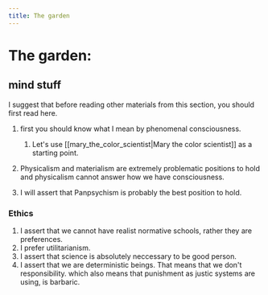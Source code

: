 ```yaml
---
title: The garden
---
```

# The garden:
## mind stuff
I suggest that before reading other materials from this section, you should first read here. 
1. first you should know what I mean by phenomenal consciousness.
   1. Let's use [[mary_the_color_scientist|Mary the color scientist]] as a starting point.  

2. Physicalism and materialism are extremely problematic positions to hold and physicalism cannot answer how we have consciousness. 
3. I will assert that Panpsychism is probably the best position to hold. 

### Ethics
1. I assert that we cannot have realist normative schools, rather they are preferences. 
2. I prefer utilitarianism.
3. I assert that science is absolutely neccessary to be good person. 
4. I assert that we are deterministic beings. That means that we don't responsibility. which also means that punishment as justic systems are using, is barbaric.
